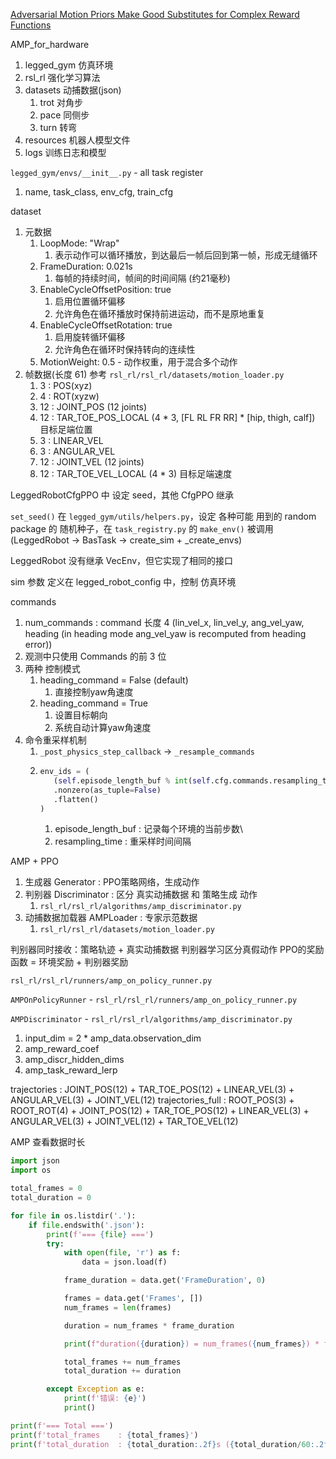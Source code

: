 
[Adversarial Motion Priors Make Good Substitutes for Complex Reward Functions](https://sites.google.com/berkeley.edu/amp-in-real/home)

AMP_for_hardware
1. legged_gym   仿真环境
2. rsl_rl       强化学习算法
3. datasets     动捕数据(json)
   1. trot 对角步
   2. pace 同侧步
   3. turn 转弯
4. resources    机器人模型文件
5. logs         训练日志和模型


`legged_gym/envs/__init__.py` - all task register
1. name, task_class, env_cfg, train_cfg



dataset
1. 元数据
   1. LoopMode: "Wrap"
      1. 表示动作可以循环播放，到达最后一帧后回到第一帧，形成无缝循环
   2. FrameDuration: 0.021s
      1. 每帧的持续时间，帧间的时间间隔 (约21毫秒)
   3. EnableCycleOffsetPosition: true
      1. 启用位置循环偏移
      2. 允许角色在循环播放时保持前进运动，而不是原地重复
   4. EnableCycleOffsetRotation: true
      1. 启用旋转循环偏移
      2. 允许角色在循环时保持转向的连续性
   5. MotionWeight: 0.5 - 动作权重，用于混合多个动作
2. 帧数据(长度 61) 参考 `rsl_rl/rsl_rl/datasets/motion_loader.py`
   1. 3  : POS(xyz)
   2. 4  : ROT(xyzw)
   3. 12 : JOINT_POS (12 joints)
   4. 12 : TAR_TOE_POS_LOCAL (4 * 3, [FL RL FR RR] * [hip, thigh, calf]) 目标足端位置
   5. 3  : LINEAR_VEL
   6. 3  : ANGULAR_VEL
   7. 12 : JOINT_VEL (12 joints)
   8. 12 : TAR_TOE_VEL_LOCAL (4 * 3) 目标足端速度


LeggedRobotCfgPPO 中 设定 seed，其他 CfgPPO 继承

`set_seed()` 在 `legged_gym/utils/helpers.py`，设定 各种可能 用到的 random package 的 随机种子，在 `task_registry.py` 的 `make_env()` 被调用 (LeggedRobot -> BasTask -> create_sim + _create_envs)



LeggedRobot 没有继承 VecEnv，但它实现了相同的接口

sim 参数 定义在 legged_robot_config 中，控制 仿真环境



commands
1. num_commands : command 长度 4 (lin_vel_x, lin_vel_y, ang_vel_yaw, heading (in heading mode ang_vel_yaw is recomputed from heading error))
2. 观测中只使用 Commands 的前 3 位
3. 两种 控制模式
   1. heading_command = False (default)
      1. 直接控制yaw角速度
   2. heading_command = True
      1. 设置目标朝向
      2. 系统自动计算yaw角速度
4. 命令重采样机制
   1. `_post_physics_step_callback` -> `_resample_commands`
   2. ```python
      env_ids = (
         (self.episode_length_buf % int(self.cfg.commands.resampling_time / self.dt) == 0)
         .nonzero(as_tuple=False)
         .flatten()
      )
      ```
      1. episode_length_buf : 记录每个环境的当前步数\
      2. resampling_time : 重采样时间间隔




AMP + PPO
1. 生成器 Generator : PPO策略网络，生成动作
2. 判别器 Discriminator : 区分 真实动捕数据 和 策略生成 动作
   1. `rsl_rl/rsl_rl/algorithms/amp_discriminator.py`
3. 动捕数据加载器 AMPLoader : 专家示范数据
   1. `rsl_rl/rsl_rl/datasets/motion_loader.py`


判别器同时接收：策略轨迹 + 真实动捕数据
判别器学习区分真假动作
PPO的奖励函数 = 环境奖励 + 判别器奖励


`rsl_rl/rsl_rl/runners/amp_on_policy_runner.py`


`AMPOnPolicyRunner` - `rsl_rl/rsl_rl/runners/amp_on_policy_runner.py`

`AMPDiscriminator` - `rsl_rl/rsl_rl/algorithms/amp_discriminator.py`
1. input_dim = 2 * amp_data.observation_dim
2. amp_reward_coef
3. amp_discr_hidden_dims
4. amp_task_reward_lerp

trajectories      :                             JOINT_POS(12) + TAR_TOE_POS(12) + LINEAR_VEL(3) + ANGULAR_VEL(3) + JOINT_VEL(12)
trajectories_full : ROOT_POS(3) + ROOT_ROT(4) + JOINT_POS(12) + TAR_TOE_POS(12) + LINEAR_VEL(3) + ANGULAR_VEL(3) + JOINT_VEL(12) + TAR_TOE_VEL(12)








AMP 查看数据时长

```python
import json
import os

total_frames = 0
total_duration = 0

for file in os.listdir('.'):
    if file.endswith('.json'):
        print(f'=== {file} ===')
        try:
            with open(file, 'r') as f:
                data = json.load(f)

            frame_duration = data.get('FrameDuration', 0)

            frames = data.get('Frames', [])
            num_frames = len(frames)

            duration = num_frames * frame_duration

            print(f"duration({duration}) = num_frames({num_frames}) * frame_duration({frame_duration})")

            total_frames += num_frames
            total_duration += duration

        except Exception as e:
            print(f'错误: {e}')
            print()

print(f'=== Total ===')
print(f'total_frames    : {total_frames}')
print(f'total_duration  : {total_duration:.2f}s ({total_duration/60:.2f}分钟)')
```

